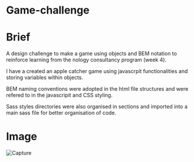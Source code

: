 # Game-challenge

# Brief 

A design challenge to make a game using objects and BEM notation to reinforce learning from the nology consultancy program (week 4). 

I have a created an apple catcher game using javascrpit functionalities and storing variables within objects. 

BEM naming conventions were adopted in the html file structures and were refered to in the javascripit and CSS styling. 

Sass styles directories were also organised in sections and imported into a main sass file for better organisation of code. 

 # Image 

![Capture](https://user-images.githubusercontent.com/97259224/152717936-ed46d485-f293-452d-8fde-0aad4cbec6e1.PNG)
